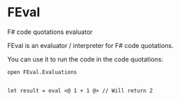 # FEval
F# code quotations evaluator

FEval is an evaluator / interpreter for F# code quotations.

You can use it to run the code in the code quotations:

```
open FEval.Evaluations


let result = eval <@ 1 + 1 @> // Will return 2
```
